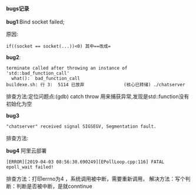 #### bugs记录

**bug1**:Bind socket failed;

原因:

```
if((socket == socket(...))<0) 其中==改成=
```

**bug2**:

```
terminate called after throwing an instance of 'std::bad_function_call'
  what():  bad_function_call
buildexe.sh: 行 3:  5114 已放弃               (核心已转储) ./chatserver
```

排查方法:定位问题点:(gdb) catch throw  用来捕获异常,发现是std::function没有初始化为空

**bug3**
```
"chatserver" received signal SIGSEGV, Segmentation fault.
```
排查方法:

**bug4**
阿里云部署
```
[ERROR][2019-04-03 08:56:30.690249][EPollLoop.cpp:116] FATAL epoll_wait failed!
```
排查方法：打印errno为4 ，系统调用被中断，需要重新调用，
解决方法：写个判断：判断是否被中断，是就conntinue